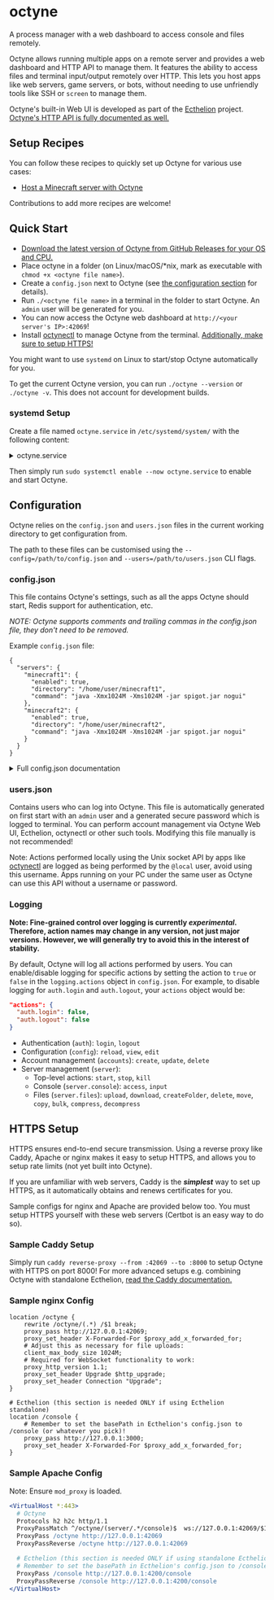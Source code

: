 # octyne

A process manager with a web dashboard to access console and files remotely.

Octyne allows running multiple apps on a remote server and provides a web dashboard and HTTP API to manage them. It features the ability to access files and terminal input/output remotely over HTTP. This lets you host apps like web servers, game servers, or bots, without needing to use unfriendly tools like SSH or `screen` to manage them.

Octyne's built-in Web UI is developed as part of the [Ecthelion](https://github.com/retrixe/ecthelion) project. [Octyne's HTTP API is fully documented as well.](/docs/API.md)

## Setup Recipes

You can follow these recipes to quickly set up Octyne for various use cases:

- [Host a Minecraft server with Octyne](/docs/recipes/HOST_MINECRAFT_SERVER.md)

Contributions to add more recipes are welcome!

## Quick Start

- [Download the latest version of Octyne from GitHub Releases for your OS and CPU.](https://github.com/retrixe/octyne/releases/latest)
- Place octyne in a folder (on Linux/macOS/\*nix, mark as executable with `chmod +x <octyne file name>`).
- Create a `config.json` next to Octyne (see [the configuration section](https://github.com/retrixe/octyne#configuration) for details).
- Run `./<octyne file name>` in a terminal in the folder to start Octyne. An `admin` user will be generated for you.
- You can now access the Octyne web dashboard at `http://<your server's IP>:42069`!
- Install [octynectl](https://github.com/retrixe/octynectl) to manage Octyne from the terminal. [Additionally, make sure to setup HTTPS!](https://github.com/retrixe/octyne#https-setup)

You might want to use `systemd` on Linux to start/stop Octyne automatically for you.

To get the current Octyne version, you can run `./octyne --version` or `./octyne -v`. This does not account for development builds.

### systemd Setup

Create a file named `octyne.service` in `/etc/systemd/system/` with the following content:

<details>
<summary>octyne.service</summary>

```ini
[Unit]
Description=Octyne
After=network.target
StartLimitIntervalSec=0

[Service]
Type=simple
Restart=on-failure
RestartSec=1
# Replace `abcxyz` with your Linux account username.
User=abcxyz
WorkingDirectory=/home/abcxyz/octyne/
ExecStart=/home/abcxyz/octyne/octyne

[Install]
WantedBy=multi-user.target
```

</details>

Then simply run `sudo systemctl enable --now octyne.service` to enable and start Octyne.

## Configuration

Octyne relies on the `config.json` and `users.json` files in the current working directory to get configuration from.

The path to these files can be customised using the `--config=/path/to/config.json` and `--users=/path/to/users.json` CLI flags.

### config.json

This file contains Octyne's settings, such as all the apps Octyne should start, Redis support for authentication, etc.

*NOTE: Octyne supports comments and trailing commas in the config.json file, they don't need to be removed.*

Example `config.json` file:

```jsonc
{
  "servers": {
    "minecraft1": {
      "enabled": true,
      "directory": "/home/user/minecraft1",
      "command": "java -Xmx1024M -Xms1024M -jar spigot.jar nogui"
    },
    "minecraft2": {
      "enabled": true,
      "directory": "/home/user/minecraft2",
      "command": "java -Xmx1024M -Xms1024M -jar spigot.jar nogui"
    }
  }
}
```

<details>
<summary>Full config.json documentation</summary>

```jsonc
{
  "port": 42069, // optional, default is 42069
  "webUI": {
    // optional, default true, whether the Octyne Web UI should be enabled
    // NOTE: if enabled, the API endpoints will move to /api
    //       and the web UI will be available at /
    "enabled": true,
  },
  "unixSocket": {
    "enabled": true, // enables Unix socket API for auth-less actions by locally running apps e.g. octynectl
    "location": "", // optional, if absent, default is TMP/octyne.sock.PORT (see API.md for details)
    "group": "" // optional, sets the socket's group owner, if absent, default is current user's primary group
  },
  "redis": {
    "enabled": false, // whether the authentication tokens should sync to Redis for more than 1 node
    "url": "redis://localhost" // link to Redis server
  },
  "https": {
    "enabled": false, // whether Octyne should listen using HTTP or HTTPS
    "cert": "/path/to/cert.pem", // path to HTTPS certificate
    "key": "/path/to/key.pem" // path to HTTPS private key
  },
  "logging": {
    "enabled": true, // whether Octyne should log actions
    "path": "logs", // path to log files, can be relative or absolute
    "actions": {} // optional, disable logging for specific actions, more info below
  },
  "servers": {
    "test1": { // each key has the name of the server
      "enabled": true, // optional, default true, Octyne won't auto-start when false
      "directory": "/home/test/server", // the directory in which the server is located
      "command": "java -jar spigot-1.12.2.jar" // the command to run to start the server
    }
  }
}
```

</details>

### users.json

Contains users who can log into Octyne. This file is automatically generated on first start with an `admin` user and a generated secure password which is logged to terminal. You can perform account management via Octyne Web UI, Ecthelion, octynectl or other such tools. Modifying this file manually is not recommended!

Note: Actions performed locally using the Unix socket API by apps like [octynectl](https://github.com/retrixe/octynectl) are logged as being performed by the `@local` user, avoid using this username. Apps running on your PC under the same user as Octyne can use this API without a username or password.

### Logging

**Note: Fine-grained control over logging is currently *experimental*. Therefore, action names may change in any version, not just major versions. However, we will generally try to avoid this in the interest of stability.**

By default, Octyne will log all actions performed by users. You can enable/disable logging for specific actions by setting the action to `true` or `false` in the `logging.actions` object in `config.json`. For example, to disable logging for `auth.login` and `auth.logout`, your `actions` object would be:

```json
"actions": {
  "auth.login": false,
  "auth.logout": false
}
```

- Authentication (`auth`): `login`, `logout`
- Configuration (`config`): `reload`, `view`, `edit`
- Account management (`accounts`): `create`, `update`, `delete`
- Server management (`server`):
  - Top-level actions: `start`, `stop`, `kill`
  - Console (`server.console`): `access`, `input`
  - Files (`server.files`): `upload`, `download`, `createFolder`, `delete`, `move`, `copy`, `bulk`, `compress`, `decompress`

## HTTPS Setup

HTTPS ensures end-to-end secure transmission. Using a reverse proxy like Caddy, Apache or nginx makes it easy to setup HTTPS, and allows you to setup rate limits (not yet built into Octyne).

If you are unfamiliar with web servers, Caddy is the ***simplest*** way to set up HTTPS, as it automatically obtains and renews certificates for you.

Sample configs for nginx and Apache are provided below too. You must setup HTTPS yourself with these web servers (Certbot is an easy way to do so).

### Sample Caddy Setup

Simply run `caddy reverse-proxy --from :42069 --to :8000` to setup Octyne with HTTPS on port 8000! For more advanced setups e.g. combining Octyne with standalone Ecthelion, [read the Caddy documentation.](https://caddyserver.com/docs/quick-starts/reverse-proxy)

### Sample nginx Config

```nginx
location /octyne {
    rewrite /octyne/(.*) /$1 break;
    proxy_pass http://127.0.0.1:42069;
    proxy_set_header X-Forwarded-For $proxy_add_x_forwarded_for;
    # Adjust this as necessary for file uploads:
    client_max_body_size 1024M;
    # Required for WebSocket functionality to work:
    proxy_http_version 1.1;
    proxy_set_header Upgrade $http_upgrade;
    proxy_set_header Connection "Upgrade";
}

# Ecthelion (this section is needed ONLY if using Ecthelion standalone)
location /console {
    # Remember to set the basePath in Ecthelion's config.json to /console (or whatever you pick)!
    proxy_pass http://127.0.0.1:3000;
    proxy_set_header X-Forwarded-For $proxy_add_x_forwarded_for;
}
```

### Sample Apache Config

Note: Ensure `mod_proxy` is loaded.

```apache
<VirtualHost *:443>
  # Octyne
  Protocols h2 h2c http/1.1
  ProxyPassMatch ^/octyne/(server/.*/console)$  ws://127.0.0.1:42069/$1
  ProxyPass /octyne http://127.0.0.1:42069
  ProxyPassReverse /octyne http://127.0.0.1:42069

  # Ecthelion (this section is needed ONLY if using standalone Ecthelion)
  # Remember to set the basePath in Ecthelion's config.json to /console (or whatever you pick)!
  ProxyPass /console http://127.0.0.1:4200/console
  ProxyPassReverse /console http://127.0.0.1:4200/console
</VirtualHost>
```
